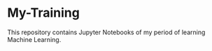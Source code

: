 # My-Training
This repository contains Jupyter Notebooks of my period of learning Machine Learning.

